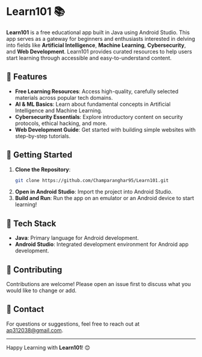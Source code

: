 # Learn101 📚

**Learn101** is a free educational app built in Java using Android Studio. This app serves as a gateway for beginners and enthusiasts interested in delving into fields like **Artificial Intelligence**, **Machine Learning**, **Cybersecurity**, and **Web Development**. Learn101 provides curated resources to help users start learning through accessible and easy-to-understand content.

## 📲 Features
- **Free Learning Resources**: Access high-quality, carefully selected materials across popular tech domains.
- **AI & ML Basics**: Learn about fundamental concepts in Artificial Intelligence and Machine Learning.
- **Cybersecurity Essentials**: Explore introductory content on security protocols, ethical hacking, and more.
- **Web Development Guide**: Get started with building simple websites with step-by-step tutorials.
  
## 🚀 Getting Started
1. **Clone the Repository**: 
    ```bash
    git clone https://github.com/Champaranghar95/Learn101.git
    ```
2. **Open in Android Studio**: Import the project into Android Studio.
3. **Build and Run**: Run the app on an emulator or an Android device to start learning!

## 📖 Tech Stack
- **Java**: Primary language for Android development.
- **Android Studio**: Integrated development environment for Android app development.

## 🤝 Contributing
Contributions are welcome! Please open an issue first to discuss what you would like to change or add.

## 📧 Contact
For questions or suggestions, feel free to reach out at [ap312038@gmail.com](mailto:ap312038@gmail.com).

---

Happy Learning with **Learn101**! 😊
